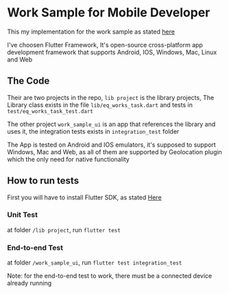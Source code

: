 # Work Sample for Mobile Developer

This my implementation for the work sample as stated [here](https://eqproduct.notion.site/Mobile-Developer-4ef5fe5531fe49cea83874c321cce509)

I've choosen Flutter Framework, It's open-source cross-platform app development framework that supports Android, IOS, Windows, Mac, Linux and Web

## The Code

Their are two projects in the repo, `lib project` is the library projects, The Library class exists in the file `lib/eq_works_task.dart` and tests in `test/eq_works_task_test.dart`

The other project `work_sample_ui` is an app that references the library and uses it, the integration tests exists in `integration_test` folder

The App is tested on Android and IOS emulators, it's supposed to support Windows, Mac and Web, as all of them are supported by Geolocation plugin which the only need for native functionality

## How to run tests

First you will have to install Flutter SDK, as stated [Here](https://docs.flutter.dev/get-started/install)

### Unit Test

at folder `/lib project`, run `flutter test`

### End-to-end Test

at folder `/work_sample_ui`, run `flutter test integration_test`

Note: for the end-to-end test to work, there must be a connected device already running

